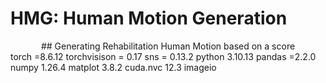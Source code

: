 # HMG: Human Motion Generation
<div align="center">
## Generating Rehabilitation Human Motion based on a score
</div>
torch =8.6.12
torchvisison = 0.17
sns = 0.13.2
python 3.10.13
pandas =2.2.0
numpy 1.26.4
matplot 3.8.2
cuda.nvc 12.3
imageio